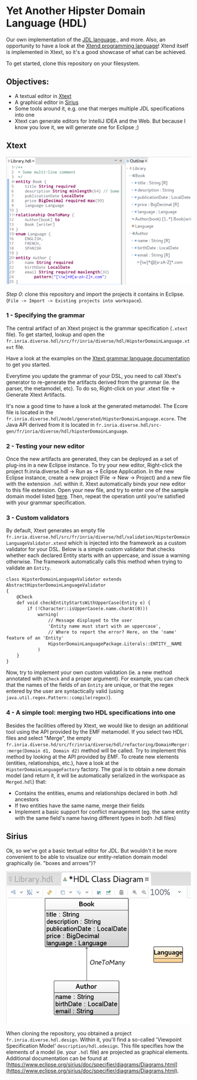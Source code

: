 # Yet Another Hipster Domain Language (HDL)

Our own implementation of the [JDL language](https://jhipster.github.io/jhipster-uml/#jdl)., and more. Also, an opportunity to have a look at the [Xtend programming language](http://xtend-lang.org/)! Xtend itself is implemented in Xtext, so it's a good showcase of what can be achieved.

To get started, clone this repository on your filesystem.

## Objectives:
- A textual editor in [Xtext](http://www.eclipse.org/Xtext/)
- A graphical editor in [Sirius](https://eclipse.org/sirius/)
- Some tools around it, e.g. one that merges multiple JDL specifications into one
- Xtext can generate editors for IntelliJ IDEA and the Web. But because I know you love it, we will generate one for Eclipse ;)

## Xtext

![screen1](hdl.png)

*Step 0*: clone this repository and import the projects it contains in Eclipse. (`File -> Import -> Existing projects into workspace`).

### 1 - Specifying the grammar
The central artifact of an Xtext project is the grammar specification (`.xtext` file). To get started, lookup and open the `fr.inria.diverse.hdl/src/fr/inria/diverse/hdl/HipsterDomainLanguage.xtext` file.

Have a look at the examples on the [Xtext grammar language documentation](http://www.eclipse.org/Xtext/documentation/301_grammarlanguage.html) to get you started.

Everytime you update the grammar of your DSL, you need to call Xtext's generator to re-generate the artifacts derived from the grammar (ie. the parser, the metamodel, etc). To do so, Right-click on your .xtext file -> Generate Xtext Artifacts.

It's now a good time to have a look at the generated metamodel. The Ecore file is located in the `fr.inria.diverse.hdl/model/generated/HipsterDomainLanguage.ecore`. The Java API derived from it is located in `fr.inria.diverse.hdl/src-gen/fr/inria/diverse/hdl/hipsterDomainLanguage`.

### 2 - Testing your new editor
Once the new artifacts are generated, they can be deployed as a set of plug-ins in a new Eclipse instance. To try your new editor, Right-click the project fr.inria.diverse.hdl -> Run as -> Eclipse Application. In the new Eclipse instance, create a new project (File  -> New -> Project) and a new file with the extension `.hdl` within it. Xtext automatically binds your new editor to this file extension. Open your new file, and try to enter one of the sample domain model listed [here](http://jhipster.github.io/jhipster_uml.html#jdl). Then, repeat the operation until you're satisfied with your grammar specification.

### 3 - Custom validators
By default, Xtext generates an empty file `fr.inria.diverse.hdl/src/fr/inria/diverse/hdl/validation/HipsterDomainLanguageValidator.xtend` which is injected into the framework as a custom validator for your DSL. Below is a simple custom validator that checks whether each declared Entity starts with an uppercase, and issue a warning otherwise. The framework automatically calls this method when trying to validate an `Entity`.

```
class HipsterDomainLanguageValidator extends AbstractHipsterDomainLanguageValidator
{
	@Check
	def void checkEntityStartsWithUpperCase(Entity e) {
		if (!Character::isUpperCase(e.name.charAt(0)))
			warning(
				// Message displayed to the user
				'Entity name must start with an uppercase',
				// Where to report the error? Here, on the 'name' feature of an 'Entity'
				HipsterDomainLanguagePackage.Literals::ENTITY__NAME
			)
	}
}
```

Now, try to implement your own custom validation (ie. a new method annotated with `@Check` and a proper argument). For example, you can check that the names of the fields of an `Entity` are unique, or that the regex entered by the user are syntactically valid (using `java.util.regex.Pattern::compile(regex)`).

### 4 - A simple tool: merging two HDL specifications into one
Besides the facilities offered by Xtext, we would like to design an additional tool using the API provided by the EMF metamodel. If you select two HDL files and select "Merge", the empty `fr.inria.diverse.hd/src/fr/inria/diverse/hdl/refactoring/DomainMerger::merge(Domain d1, Domain d2)` method will be called. Try to implement this method by looking at the API provided by EMF. To create new elements (entities, relationships, etc.), have a look at the `HipsterDomainLanguageFactory` factory. The goal is to obtain a new domain model (and return it, it will be automatically serialized in the workspace as `Merged.hdl`) that:

- Contains the entities, enums and relationships declared in both .hdl ancestors
- If two entities have the same name, merge their fields
- Implement a basic support for conflict management (eg. the same entity with the same field's name having different types in both .hdl files)

## Sirius
Ok, so we've got a basic textual editor for JDL. But wouldn't it be more convenient to be able to visualize our entity-relation domain model graphically (ie. "boxes and arrows")?

![screen2](sirius.png) 

When cloning the repository, you obtained a project `fr.inria.diverse.hdl.design`. Within it, you'll find a so-called 'Viewpoint Specification Model' `description/hdl.odesign`. This file specifies how the elements of a model (ie. your `.hdl` file) are projected as graphical elements. Additional documentation can be found at [https://www.eclipse.org/sirius/doc/specifier/diagrams/Diagrams.html](https://www.eclipse.org/sirius/doc/specifier/diagrams/Diagrams.html).



